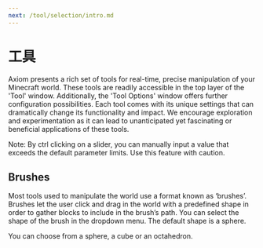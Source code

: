 ```yaml
---
next: /tool/selection/intro.md
---
```


# 工具

Axiom presents a rich set of tools for real-time, precise manipulation of your Minecraft world. These tools are readily accessible in the top layer of the 'Tool' window. Additionally, the 'Tool Options' window offers further configuration possibilities. Each tool comes with its unique settings that can dramatically change its functionality and impact. We encourage exploration and experimentation as it can lead to unanticipated yet fascinating or beneficial applications of these tools.

Note: By ctrl clicking on a slider, you can manually input a value that exceeds the default parameter limits. Use this feature with caution.

## Brushes

Most tools used to manipulate the world use a format known as ‘brushes’. Brushes let the user click and drag in the world with a predefined shape in order to gather blocks to include in the brush’s path. You can select the shape of the brush in the dropdown menu. The default shape is a sphere.

You can choose from a sphere, a cube or an octahedron.
